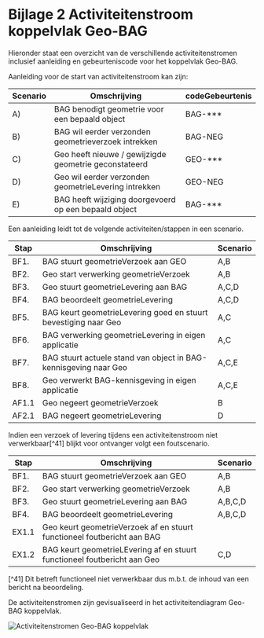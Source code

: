 # Bijlage 2 Activiteitenstroom koppelvlak Geo-BAG 

Hieronder staat een overzicht van de verschillende activiteitenstromen inclusief aanleiding en gebeurteniscode voor het koppelvlak Geo-BAG. 

Aanleiding voor de start van activiteitenstroom kan zijn:

| **Scenario** | **Omschrijving** | **codeGebeurtenis** |
| --- | --- | --- |
| A) | BAG benodigt geometrie voor een bepaald object | BAG-\*\*\* |
| B) | BAG wil eerder verzonden geometrieverzoek intrekken | BAG-NEG |
| C) | Geo heeft nieuwe / gewijzigde geometrie geconstateerd | GEO-\*\*\* |
| D) | Geo wil eerder verzonden geometrieLevering intrekken | GEO-NEG |
| E) | BAG heeft wijziging doorgevoerd op een bepaald object | BAG-\*\*\* |

Een aanleiding leidt tot de volgende activiteiten/stappen in een scenario.

| **Stap** | **Omschrijving** | **Scenario** | 
| --- | --- | --- |
| BF1. | BAG stuurt geometrieVerzoek aan GEO | A,B  |
| BF2. | Geo start verwerking geometrieVerzoek | A,B   |
| BF3. | Geo stuurt geometrieLevering aan BAG | A,C,D |
| BF4. | BAG beoordeelt geometrieLevering | A,C,D |
| BF5. | BAG keurt geometrieLevering goed en stuurt bevestiging naar Geo | A,C|
| BF6. | BAG verwerking geometrieLevering in eigen applicatie | A,C|
| BF7. | BAG stuurt actuele stand van object in BAG-kennisgeving naar Geo | A,C,E |
| BF8. | Geo verwerkt BAG-kennisgeving in eigen applicatie | A,C,E |
| AF1.1 | Geo negeert geometrieVerzoek | B |
| AF2.1 | BAG negeert geometrieLevering | D |

Indien een verzoek of levering tijdens een activiteitenstroom niet verwerkbaar[^41] blijkt voor ontvanger volgt een foutscenario.

| **Stap** | **Omschrijving** | **Scenario** |
| --- | --- | --- |
| BF1. | BAG stuurt geometrieVerzoek aan GEO | A,B  |
| BF2. | Geo start verwerking geometrieVerzoek | A,B   |
| BF3. | Geo stuurt geometrieLevering aan BAG | A,B,C,D |
| BF4. | BAG beoordeelt geometrieLevering | A,B,C,D |
| EX1.1 | Geo keurt geometrieVerzoek af en stuurt functioneel foutbericht aan BAG | |
| EX1.2 | BAG keurt geometrieLEvering af en stuurt functioneel foutbericht aan Geo | C,D|

[^41] Dit betreft functioneel niet verwerkbaar dus m.b.t. de inhoud van een bericht na beoordeling.

De activiteitenstromen zijn gevisualiseerd in het activiteitendiagram Geo-BAG koppelvlak. 

![Activiteitenstromen Geo-BAG koppelvlak](afbeeldingen/fig-activiteitenstromen-geo-bag-koppelvlak.png) 
